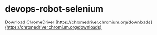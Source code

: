 # devops-robot-selenium

Download ChromeDriver [https://chromedriver.chromium.org/downloads](https://chromedriver.chromium.org/downloads)
